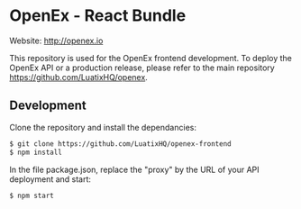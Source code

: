 # OpenEx - React Bundle

Website: http://openex.io

This repository is used for the OpenEx frontend development. To deploy the OpenEx API or a production release, please refer to the main repository https://github.com/LuatixHQ/openex.

## Development

Clone the repository and install the dependancies:

```bash
$ git clone https://github.com/LuatixHQ/openex-frontend
$ npm install
```

In the file package.json, replace the "proxy" by the URL of your API deployment and start:

```bash
$ npm start
```